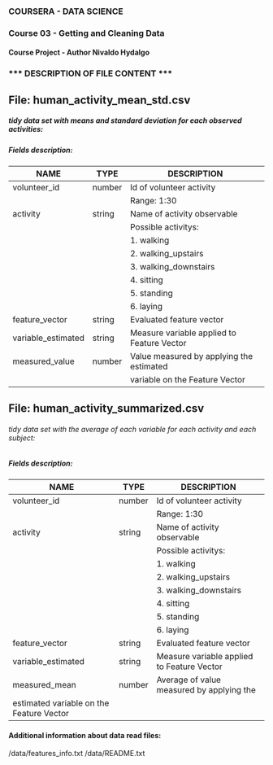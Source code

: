 ### COURSERA - DATA SCIENCE
### Course 03 - Getting and Cleaning Data
#### Course Project - Author Nivaldo Hydalgo

### *** DESCRIPTION OF FILE CONTENT ***


## File:  human_activity_mean_std.csv  
##### tidy data set with means and standard deviation for each observed activities:

##### Fields description:
| NAME | TYPE | DESCRIPTION |
| --- | --- | --- |
| volunteer_id        | number  | Id of volunteer activity |
|                     |         | Range: 1:30 |
| activity            | string  | Name of activity observable |
|                     |         | Possible activitys: |  
|                     |         |                       1. walking |
|                     |         |                       2. walking_upstairs |
|                     |         |                       3. walking_downstairs |
|                     |         |                       4. sitting |
|                     |         |                       5. standing |
|                     |         |                       6. laying |          
| feature_vector      | string  | Evaluated feature vector |          
| variable_estimated  | string  | Measure variable applied to Feature Vector |
| measured_value      | number  | Value measured by applying the estimated |
|                     |         | variable on the Feature Vector | 


## File:  human_activity_summarized.csv  
###### tidy data set with the average of each variable for each activity and each subject: 

##### Fields description:
| NAME                | TYPE     | DESCRIPTION                                      |
| ------------------- | -------- | ------------------------------------------------ |
| volunteer_id        | number   | Id of volunteer activity                         |
|                     |          | Range: 1:30                                      |
| activity            | string   | Name of activity observable                      |
|                     |          |     Possible activitys:                          |
|                     |          |                           1. walking             | 
|                     |          |                           2. walking_upstairs    |
|                     |          |                           3. walking_downstairs  | 
|                     |          |                           4. sitting             |
|                     |          |                           5. standing            |
|                     |          |                           6. laying              |
|  feature_vector     | string   | Evaluated feature vector                         |
|  variable_estimated | string   | Measure variable applied to Feature Vector       |
|  measured_mean      | number   | Average of value measured by applying the        
                                   estimated variable on the Feature Vector         | 


#### Additional information about data read files:
/data/features_info.txt
/data/README.txt

